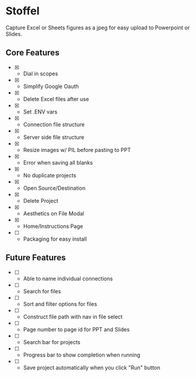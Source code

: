 # Stoffel
Capture Excel or Sheets figures as a jpeg for easy upload to Powerpoint or Slides. 

## Core Features
- [x] - Dial in scopes
- [x] - Simplify Google Oauth
- [x] - Delete Excel files after use
- [x] - Set .ENV vars
- [x] - Connection file structure
- [x] - Server side file structure
- [x] - Resize images w/ PIL before pasting to PPT
- [x] - Error when saving all blanks
- [x] - No duplicate projects
- [x] - Open Source/Destination
- [x] - Delete Project
- [x] - Aesthetics on File Modal
- [x] - Home/Instructions Page
- [ ] - Packaging for easy install

## Future Features
- [ ] - Able to name individual connections
- [ ] - Search for files
- [ ] - Sort and filter options for files
- [ ] - Construct file path with nav in file select
- [ ] - Page number to page id for PPT and Slides
- [ ] - Search bar for projects
- [ ] - Progress bar to show completion when running
- [ ] - Save project automatically when you click "Run" button




